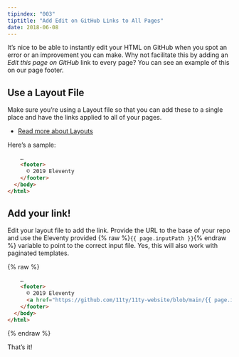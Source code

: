 ```yaml
---
tipindex: "003"
tiptitle: "Add Edit on GitHub Links to All Pages"
date: 2018-06-08
---
```


It’s nice to be able to instantly edit your HTML on GitHub when you spot an error or an improvement you can make. Why not facilitate this by adding an _Edit this page on GitHub_ link to every page? You can see an example of this on our page footer.

## Use a Layout File

Make sure you’re using a Layout file so that you can add these to a single place and have the links applied to all of your pages.

- [Read more about Layouts](/docs/layouts/)

Here’s a sample:

```html
    …
    <footer>
      © 2019 Eleventy
    </footer>
  </body>
</html>
```

## Add your link!

Edit your layout file to add the link. Provide the URL to the base of your repo and use the Eleventy provided {% raw %}`{{ page.inputPath }}`{% endraw %} variable to point to the correct input file. Yes, this will also work with paginated templates.

{% raw %}

```html
    …
    <footer>
      © 2019 Eleventy
      <a href="https://github.com/11ty/11ty-website/blob/main/{{ page.inputPath }}">Edit this page on GitHub</a>
    </footer>
  </body>
</html>
```

{% endraw %}

That’s it!
